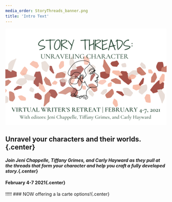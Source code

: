 ```yaml
---
media_order: StoryThreads_banner.png
title: 'Intro Text'
---
```


![Story Threads Logo](StoryThreads_banner.png)

## Unravel your characters and their worlds.{.center}

#### _Join Jeni Chappelle, Tiffany Grimes, and Carly Hayward as they pull at the threads that form your character and help you craft a fully developed story._{.center}

#### February 4-7 2021{.center}

!!!!! ### NOW offering a la carte options!{.center}